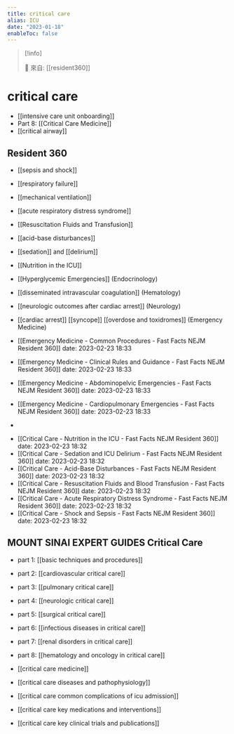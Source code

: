 ```yaml
---
title: critical care
alias: ICU
date: "2023-01-18"
enableToc: false
---
```


> [!info]
>
> 🌱 來自: [[resident360]]

# critical care

- [[intensive care unit onboarding]]
- Part 8: [[Critical Care Medicine]]
- [[critical airway]]

## Resident 360

- [[sepsis and shock]]
- [[respiratory failure]]
- [[mechanical ventilation]]
- [[acute respiratory distress syndrome]]
- [[Resuscitation Fluids and Transfusion]]
- [[acid-base disturbances]]
- [[sedation]] and [[delirium]]
- [[Nutrition in the ICU]]
- [[Hyperglycemic Emergencies]] (Endocrinology)
- [[disseminated intravascular coagulation]] (Hematology)
- [[neurologic outcomes after cardiac arrest]] (Neurology)
- [[cardiac arrest]]
  [[syncope]]
  [[overdose and toxidromes]] (Emergency Medicine)

- [[Emergency Medicine - Common Procedures - Fast Facts  NEJM Resident 360]] date: 2023-02-23 18:33
- [[Emergency Medicine - Clinical Rules and Guidance - Fast Facts  NEJM Resident 360]] date: 2023-02-23 18:33
- [[Emergency Medicine - Abdominopelvic Emergencies - Fast Facts  NEJM Resident 360]] date: 2023-02-23 18:33
- [[Emergency Medicine - Cardiopulmonary Emergencies - Fast Facts  NEJM Resident 360]] date: 2023-02-23 18:33

*

- [[Critical Care - Nutrition in the ICU - Fast Facts  NEJM Resident 360]] date: 2023-02-23 18:32
- [[Critical Care - Sedation and ICU Delirium - Fast Facts  NEJM Resident 360]] date: 2023-02-23 18:32
- [[Critical Care - Acid-Base Disturbances - Fast Facts  NEJM Resident 360]] date: 2023-02-23 18:32
- [[Critical Care - Resuscitation Fluids and Blood Transfusion - Fast Facts  NEJM Resident 360]] date: 2023-02-23 18:32
- [[Critical Care - Acute Respiratory Distress Syndrome - Fast Facts  NEJM Resident 360]] date: 2023-02-23 18:32
- [[Critical Care - Shock and Sepsis - Fast Facts  NEJM Resident 360]] date: 2023-02-23 18:32

## MOUNT SINAI EXPERT GUIDES Critical Care

- part 1: [[basic techniques and procedures]]
- part 2: [[cardiovascular critical care]]
- part 3: [[pulmonary critical care]]
- part 4: [[neurologic critical care]]
- part 5: [[surgical critical care]]
- part 6: [[infectious diseases in critical care]]
- part 7: [[renal disorders in critical care]]
- part 8: [[hematology and oncology in critical care]]

- [[critical care medicine]]
- [[critical care diseases and pathophysiology]]
- [[critical care common complications of icu admission]]
- [[critical care key medications and interventions]]
- [[critical care key clinical trials and publications]]
